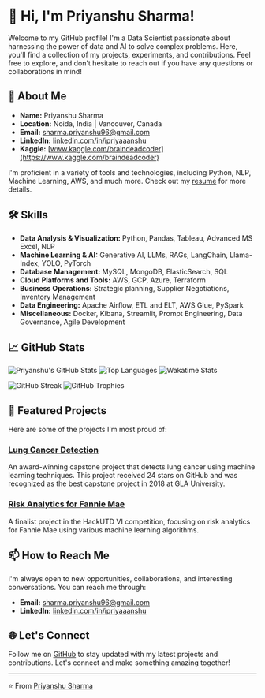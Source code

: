 # 👋 Hi, I'm Priyanshu Sharma!

Welcome to my GitHub profile! I'm a Data Scientist passionate about harnessing the power of data and AI to solve complex problems. Here, you'll find a collection of my projects, experiments, and contributions. Feel free to explore, and don't hesitate to reach out if you have any questions or collaborations in mind!

## 🚀 About Me

- **Name:** Priyanshu Sharma
- **Location:** Noida, India | Vancouver, Canada
- **Email:** [sharma.priyanshu96@gmail.com](mailto:sharma.priyanshu96@gmail.com)
- **LinkedIn:** [linkedin.com/in/ipriyaaanshu](https://www.linkedin.com/in/ipriyaaanshu)
- **Kaggle:** [www.kaggle.com/braindeadcoder](https://www.kaggle.com/braindeadcoder)

I'm proficient in a variety of tools and technologies, including Python, NLP, Machine Learning, AWS, and much more. Check out my [resume](https://example.com/resume) for more details.

## 🛠️ Skills

- **Data Analysis & Visualization:** Python, Pandas, Tableau, Advanced MS Excel, NLP
- **Machine Learning & AI:** Generative AI, LLMs, RAGs, LangChain, Llama-Index, YOLO, PyTorch
- **Database Management:** MySQL, MongoDB, ElasticSearch, SQL
- **Cloud Platforms and Tools:** AWS, GCP, Azure, Terraform
- **Business Operations:** Strategic planning, Supplier Negotiations, Inventory Management
- **Data Engineering:** Apache Airflow, ETL and ELT, AWS Glue, PySpark
- **Miscellaneous:** Docker, Kibana, Streamlit, Prompt Engineering, Data Governance, Agile Development

## 📈 GitHub Stats

![Priyanshu's GitHub Stats](https://github-readme-stats.vercel.app/api?username=ipriyaaanshu&show_icons=true&theme=radical)
![Top Languages](https://github-readme-stats.vercel.app/api/top-langs/?username=ipriyaaanshu&layout=compact&theme=radical)
![Wakatime Stats](https://github-readme-stats.vercel.app/api/wakatime?username=ipriyaaanshu&theme=radical)

![GitHub Streak](https://github-readme-streak-stats.herokuapp.com/?user=ipriyaaanshu&theme=radical)
![GitHub Trophies](https://github-profile-trophy.vercel.app/?username=ipriyaaanshu&theme=radical)

## 🌟 Featured Projects

Here are some of the projects I'm most proud of:

### [Lung Cancer Detection](https://github.com/ipriyaaanshu/lung-cancer-detection)
An award-winning capstone project that detects lung cancer using machine learning techniques. This project received 24 stars on GitHub and was recognized as the best capstone project in 2018 at GLA University.

### [Risk Analytics for Fannie Mae](https://github.com/ipriyaaanshu/HackUTD-VI)
A finalist project in the HackUTD VI competition, focusing on risk analytics for Fannie Mae using various machine learning algorithms.

## 📫 How to Reach Me

I'm always open to new opportunities, collaborations, and interesting conversations. You can reach me through:

- **Email:** [sharma.priyanshu96@gmail.com](mailto:sharma.priyanshu96@gmail.com)
- **LinkedIn:** [linkedin.com/in/ipriyaaanshu](https://www.linkedin.com/in/ipriyaaanshu)

## 🌐 Let's Connect

Follow me on [GitHub](https://github.com/ipriyaaanshu) to stay updated with my latest projects and contributions. Let's connect and make something amazing together!

---

⭐️ From [Priyanshu Sharma](https://github.com/ipriyaaanshu)
